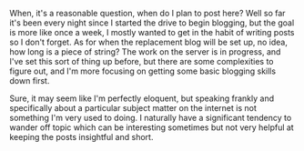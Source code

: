 When, it's a reasonable question, when do I plan to post here? Well so far it's been every night since I started the drive to begin blogging, but the goal is more like once a week, I mostly wanted to get in the habit of writing posts so I don't forget. As for when the replacement blog will be set up, no idea, how long is a piece of string? The work on the server is in progress, and I've set this sort of thing up before, but there are some complexities to figure out, and I'm more focusing on getting some basic blogging skills down first.

Sure, it may seem like I'm perfectly eloquent, but speaking frankly and specifically about a particular subject matter on the internet is not something I'm very used to doing. I naturally have a significant tendency to wander off topic which can be interesting sometimes but not very helpful at keeping the posts insightful and short.
